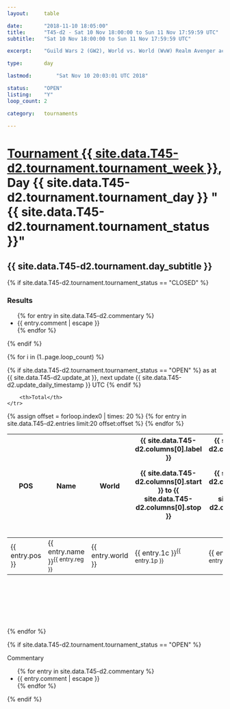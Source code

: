 ```yaml
---
layout: 	table

date: 		"2018-11-10 18:05:00"
title: 		"T45-d2 - Sat 10 Nov 18:00:00 to Sun 11 Nov 17:59:59 UTC"
subtitle: 	"Sat 10 Nov 18:00:00 to Sun 11 Nov 17:59:59 UTC"

excerpt:    "Guild Wars 2 (GW2), World vs. World (WvW) Realm Avenger achivement Tournament. \"Every Kill Counts\""

type:       day

lastmod: 		"Sat Nov 10 20:03:01 UTC 2018"

status:     "OPEN"
listing:    "Y"
loop_count: 2

category: 	tournaments

---
```

<div class="table_header">
    <h1><a href="{{ site.data.T45-d2.tournament.week_url }}">Tournament {{ site.data.T45-d2.tournament.tournament_week }}</a>, Day {{ site.data.T45-d2.tournament.tournament_day }} "{{ site.data.T45-d2.tournament.tournament_status }}"</h1>
    <h2>{{ site.data.T45-d2.tournament.day_subtitle }}</h2> 
</div>

{% if site.data.T45-d2.tournament.tournament_status == "CLOSED" %} 
<div class="commentary">
  <h3>Results</h3>
  <ul>
    {% for entry in site.data.T45-d2.commentary %}
    <li class="commentary_list">{{ entry.comment | escape }}</li>
    {% endfor %}
  </ul>
</div>
{% endif %}


{% for i in (1..page.loop_count) %}

{% if site.data.T45-d2.tournament.tournament_status == "OPEN" %} 
<span class="table_nextupdate">as at {{ site.data.T45-d2.update_at }}, next update {{ site.data.T45-d2.update_daily_timestamp }} UTC</span> 
{% endif %}

<table class="day_table">
  <colgroup>
    <col style="width:18px">
    <col style="width:55px">
    <col style="width:55px">
    <col style="width:12px">
    <col style="width:12px">
    <col style="width:12px">
    <col style="width:12px">
    <col style="width:12px">
    <col style="width:12px">
    <col style="width:12px">
    <col style="width:12px">
    <col style="width:12px">
    <col style="width:12px">
    <col style="width:12px">
    <col style="width:12px">
    <col style="width:12px">
    <col style="width:12px">
    <col style="width:12px">
    <col style="width:12px">
    <col style="width:12px">
    <col style="width:12px">
    <col style="width:12px">
    <col style="width:12px">
    <col style="width:12px">
    <col style="width:12px">
    <col style="width:12px">
    <col style="width:12px">
    <col style="width:18px">
  </colgroup>  
  <thead>
    <tr>
        <th>POS</th>
        <th class="AlignLeft">Name</th>
        <th class="AlignLeft">World</th>

<th><div class="label">{{ site.data.T45-d2.columns[0].label }}<p class="onhover">{{ site.data.T45-d2.columns[0].start }} to {{ site.data.T45-d2.columns[0].stop }}</p></div>​</th>
<th><div class="label">{{ site.data.T45-d2.columns[1].label }}<p class="onhover">{{ site.data.T45-d2.columns[1].start }} to {{ site.data.T45-d2.columns[1].stop }}</p></div>​</th>
<th><div class="label">{{ site.data.T45-d2.columns[2].label }}<p class="onhover">{{ site.data.T45-d2.columns[2].start }} to {{ site.data.T45-d2.columns[2].stop }}</p></div>​</th>
<th><div class="label">{{ site.data.T45-d2.columns[3].label }}<p class="onhover">{{ site.data.T45-d2.columns[3].start }} to {{ site.data.T45-d2.columns[3].stop }}</p></div>​</th>
<th><div class="label">{{ site.data.T45-d2.columns[4].label }}<p class="onhover">{{ site.data.T45-d2.columns[4].start }} to {{ site.data.T45-d2.columns[4].stop }}</p></div>​</th>
<th><div class="label">{{ site.data.T45-d2.columns[5].label }}<p class="onhover">{{ site.data.T45-d2.columns[5].start }} to {{ site.data.T45-d2.columns[5].stop }}</p></div>​</th>
<th><div class="label">{{ site.data.T45-d2.columns[6].label }}<p class="onhover">{{ site.data.T45-d2.columns[6].start }} to {{ site.data.T45-d2.columns[6].stop }}</p></div>​</th>
<th><div class="label">{{ site.data.T45-d2.columns[7].label }}<p class="onhover">{{ site.data.T45-d2.columns[7].start }} to {{ site.data.T45-d2.columns[7].stop }}</p></div>​</th>
<th><div class="label">{{ site.data.T45-d2.columns[8].label }}<p class="onhover">{{ site.data.T45-d2.columns[8].start }} to {{ site.data.T45-d2.columns[8].stop }}</p></div>​</th>
<th><div class="label">{{ site.data.T45-d2.columns[9].label }}<p class="onhover">{{ site.data.T45-d2.columns[9].start }} to {{ site.data.T45-d2.columns[9].stop }}</p></div>​</th>
<th><div class="label">{{ site.data.T45-d2.columns[10].label }}<p class="onhover">{{ site.data.T45-d2.columns[10].start }} to {{ site.data.T45-d2.columns[10].stop }}</p></div>​</th>

<th><div class="label">{{ site.data.T45-d2.columns[11].label }}<p class="onhover">{{ site.data.T45-d2.columns[11].start }} to {{ site.data.T45-d2.columns[11].stop }}</p></div>​</th>
<th><div class="label">{{ site.data.T45-d2.columns[12].label }}<p class="onhover">{{ site.data.T45-d2.columns[12].start }} to {{ site.data.T45-d2.columns[12].stop }}</p></div>​</th>
<th><div class="label">{{ site.data.T45-d2.columns[13].label }}<p class="onhover">{{ site.data.T45-d2.columns[13].start }} to {{ site.data.T45-d2.columns[13].stop }}</p></div>​</th>
<th><div class="label">{{ site.data.T45-d2.columns[14].label }}<p class="onhover">{{ site.data.T45-d2.columns[14].start }} to {{ site.data.T45-d2.columns[14].stop }}</p></div>​</th>
<th><div class="label">{{ site.data.T45-d2.columns[15].label }}<p class="onhover">{{ site.data.T45-d2.columns[15].start }} to {{ site.data.T45-d2.columns[15].stop }}</p></div>​</th>
<th><div class="label">{{ site.data.T45-d2.columns[16].label }}<p class="onhover">{{ site.data.T45-d2.columns[16].start }} to {{ site.data.T45-d2.columns[16].stop }}</p></div>​</th>
<th><div class="label">{{ site.data.T45-d2.columns[17].label }}<p class="onhover">{{ site.data.T45-d2.columns[17].start }} to {{ site.data.T45-d2.columns[17].stop }}</p></div>​</th>
<th><div class="label">{{ site.data.T45-d2.columns[18].label }}<p class="onhover">{{ site.data.T45-d2.columns[18].start }} to {{ site.data.T45-d2.columns[18].stop }}</p></div>​</th>
<th><div class="label">{{ site.data.T45-d2.columns[19].label }}<p class="onhover">{{ site.data.T45-d2.columns[19].start }} to {{ site.data.T45-d2.columns[19].stop }}</p></div>​</th>
<th><div class="label">{{ site.data.T45-d2.columns[20].label }}<p class="onhover">{{ site.data.T45-d2.columns[20].start }} to {{ site.data.T45-d2.columns[20].stop }}</p></div>​</th>

<th><div class="label">{{ site.data.T45-d2.columns[21].label }}<p class="onhover">{{ site.data.T45-d2.columns[21].start }} to {{ site.data.T45-d2.columns[21].stop }}</p></div>​</th>
<th><div class="label">{{ site.data.T45-d2.columns[22].label }}<p class="onhover">{{ site.data.T45-d2.columns[22].start }} to {{ site.data.T45-d2.columns[22].stop }}</p></div>​</th>
<th><div class="label">{{ site.data.T45-d2.columns[23].label }}<p class="onhover">{{ site.data.T45-d2.columns[23].start }} to {{ site.data.T45-d2.columns[23].stop }}</p></div>​</th>

        <th>Total</th>
    </tr>
  </thead>
  {% assign offset = forloop.index0 | times: 20 %}
<tbody>
{% for entry in site.data.T45-d2.entries limit:20 offset:offset %}
  <tr>
    <td class="pl{{ entry.pos }}">{{ entry.pos }}</td>
    <td class="AlignLeft">{{ entry.name }}<sup>{{ entry.reg }}</sup></td>
    <td class="AlignLeft">{{ entry.world }}</td>
    <td class="pl{{ entry.1p }}">{{ entry.1c }}<sup>{{ entry.1p }}</sup></td>
    <td class="pl{{ entry.2p }}">{{ entry.2c }}<sup>{{ entry.2p }}</sup></td>
    <td class="pl{{ entry.3p }}">{{ entry.3c }}<sup>{{ entry.3p }}</sup></td>
    <td class="pl{{ entry.4p }}">{{ entry.4c }}<sup>{{ entry.4p }}</sup></td>
    <td class="pl{{ entry.5p }}">{{ entry.5c }}<sup>{{ entry.5p }}</sup></td>
    <td class="pl{{ entry.6p }}">{{ entry.6c }}<sup>{{ entry.6p }}</sup></td>
    <td class="pl{{ entry.7p }}">{{ entry.7c }}<sup>{{ entry.7p }}</sup></td>
    <td class="pl{{ entry.8p }}">{{ entry.8c }}<sup>{{ entry.8p }}</sup></td>
    <td class="pl{{ entry.9p }}">{{ entry.9c }}<sup>{{ entry.9p }}</sup></td>
    <td class="pl{{ entry.10p }}">{{ entry.10c }}<sup>{{ entry.10p }}</sup></td>
    <td class="pl{{ entry.11p }}">{{ entry.11c }}<sup>{{ entry.11p }}</sup></td>
    <td class="pl{{ entry.12p }}">{{ entry.12c }}<sup>{{ entry.12p }}</sup></td>
    <td class="pl{{ entry.13p }}">{{ entry.13c }}<sup>{{ entry.13p }}</sup></td>
    <td class="pl{{ entry.14p }}">{{ entry.14c }}<sup>{{ entry.14p }}</sup></td>
    <td class="pl{{ entry.15p }}">{{ entry.15c }}<sup>{{ entry.15p }}</sup></td>
    <td class="pl{{ entry.16p }}">{{ entry.16c }}<sup>{{ entry.16p }}</sup></td>
    <td class="pl{{ entry.17p }}">{{ entry.17c }}<sup>{{ entry.17p }}</sup></td>
    <td class="pl{{ entry.18p }}">{{ entry.18c }}<sup>{{ entry.18p }}</sup></td>
    <td class="pl{{ entry.19p }}">{{ entry.19c }}<sup>{{ entry.19p }}</sup></td>
    <td class="pl{{ entry.20p }}">{{ entry.20c }}<sup>{{ entry.20p }}</sup></td>
    <td class="pl{{ entry.21p }}">{{ entry.21c }}<sup>{{ entry.21p }}</sup></td>
    <td class="pl{{ entry.22p }}">{{ entry.22c }}<sup>{{ entry.22p }}</sup></td>
    <td class="pl{{ entry.23p }}">{{ entry.23c }}<sup>{{ entry.23p }}</sup></td>
    <td class="pl{{ entry.24p }}">{{ entry.24c }}<sup>{{ entry.24p }}</sup></td>
    <td>{{ entry.total }}</td>
  </tr>
{% endfor %}  
</tbody>
</table>
<div class="leaderboard">
  <script async src="//pagead2.googlesyndication.com/pagead/js/adsbygoogle.js"></script>
  <!-- 728x90 -->
  <ins class="adsbygoogle"
       style="display:inline-block;width:728px;height:90px"
       data-ad-client="ca-pub-3274917281288240"
       data-ad-slot="3870538733"></ins>
  <script>
  (adsbygoogle = window.adsbygoogle || []).push({});
  </script>    
</div>
<br />
{% endfor %}

{% if site.data.T45-d2.tournament.tournament_status == "OPEN" %} 
<div class="commentary">
  <span class="commentary_title">Commentary</span>
  <ul>
    {% for entry in site.data.T45-d2.commentary %}
    <li class="commentary_list">{{ entry.comment | escape }}</li>
    {% endfor %}
  </ul>
</div>
{% endif %}



